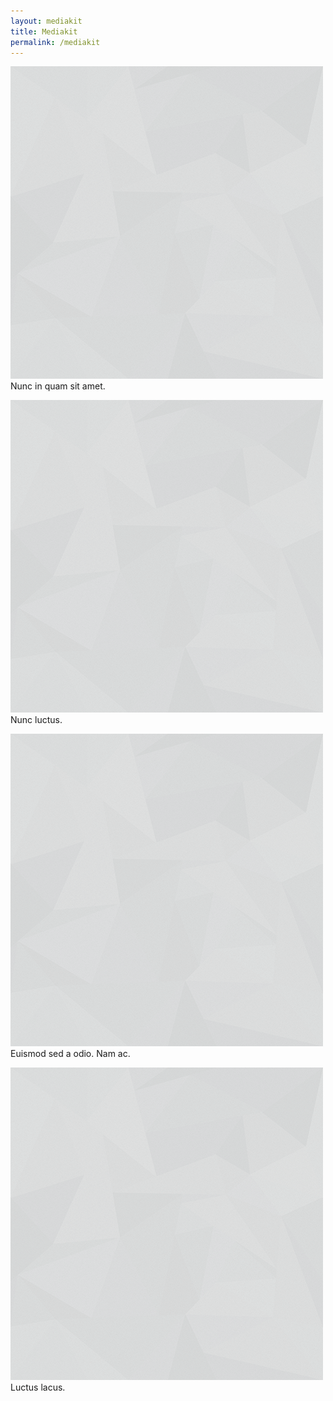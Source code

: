 ```yaml
---
layout: mediakit
title: Mediakit
permalink: /mediakit
---
```


![alt text][logo1]
Nunc in quam sit amet.

![alt text][logo2]
Nunc luctus.

![alt text][logo3]
Euismod sed a odio. Nam ac.

![alt text][logo4]
Luctus lacus.

[logo1]: assets/mediakit/pattern_shattered.png "Logo Title Text 2"
[logo2]: assets/mediakit/pattern_shattered.png "Logo Title Text 2"
[logo3]: assets/mediakit/pattern_shattered.png "Logo Title Text 2"
[logo4]: assets/mediakit/pattern_shattered.png "Logo Title Text 2"
